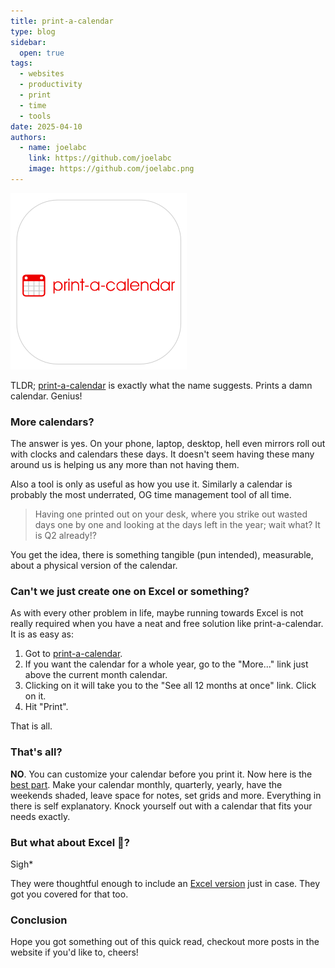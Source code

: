 ```yaml
---
title: print-a-calendar
type: blog
sidebar:
  open: true
tags:
  - websites
  - productivity
  - print
  - time
  - tools
date: 2025-04-10
authors:
  - name: joelabc
    link: https://github.com/joelabc
    image: https://github.com/joelabc.png
---
```


![](images/print-a-calendar-logo.png)

TLDR; [print-a-calendar](https://print-a-calendar.com/) is exactly what the name suggests. Prints a damn calendar. Genius!

### More calendars?

The answer is yes. On your phone, laptop, desktop, hell even mirrors roll out with clocks and calendars these days. It doesn't seem having these many around us is helping us any more than not having them.

Also a tool is only as useful as how you use it. Similarly a calendar is probably the most underrated, OG time management tool of all time.

> Having one printed out on your desk, where you strike out wasted days one by one and looking at the days left in the year; wait what? It is Q2 already!?

You get the idea, there is something tangible (pun intended), measurable, about a physical version of the calendar.

### Can't we just create one on Excel or something?

As with every other problem in life, maybe running towards Excel is not really required when you have a neat and free solution like print-a-calendar. It is as easy as:

1. Got to [print-a-calendar](https://print-a-calendar.com/).
2. If you want the calendar for a whole year, go to the "More..." link just above the current month calendar.
3. Clicking on it will take you to the "See all 12 months at once" link. Click on it.
4. Hit "Print".

That is all.

### That's all?

**NO**. You can customize your calendar before you print it. Now here is the [best part](https://print-a-calendar.com/make-a-calendar). Make your calendar monthly, quarterly, yearly, have the weekends shaded, leave space for notes, set grids and more. Everything in there is self explanatory. Knock yourself out with a calendar that fits your needs exactly.

### But what about Excel 🥲?

Sigh\*

They were thoughtful enough to include an [Excel version](https://print-a-calendar.com/excel-calendar) just in case. They got you covered for that too.

### Conclusion

Hope you got something out of this quick read, checkout more posts in the website if you'd like to, cheers!
